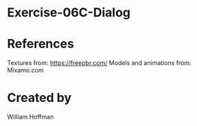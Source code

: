 # Exercise-06C-Dialog

# References

Textures from: https://freepbr.com/
Models and animations from: Mixamo.com

# Created by 
William Hoffman
